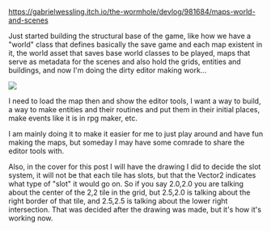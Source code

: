 https://gabrielwessling.itch.io/the-wormhole/devlog/981684/maps-world-and-scenes

Just started building the structural base of the game, like how we have a "world" class that defines basically the save game and each map existent in it, the world asset that saves base world classes to be played, maps that serve as metadata for the scenes and also hold the grids, entities and buildings, and now I'm doing the dirty editor making work...  

_![](https://img.itch.zone/aW1nLzIyMDM0Nzk4LnBuZw==/original/ID6iuP.png)_  

I need to load the map then and show the editor tools, I want a way to build, a way to make entities and their routines and put them in their initial places, make events like it is in rpg maker, etc.

I am mainly doing it to make it easier for me to just play around and have fun making the maps, but someday I may have some comrade to share the editor tools with.

Also, in the cover for this post I will have the drawing I did to decide the slot system, it will not be that each tile has slots, but that the Vector2 indicates what type of "slot" it would go on. So if you say 2.0,2.0 you are talking about the center of the 2,2 tile in the grid, but 2.5,2.0 is talking about the right border of that tile, and 2.5,2.5 is talking about the lower right intersection. That was decided after the drawing was made, but it's how it's working now.